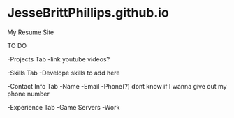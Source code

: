 # JesseBrittPhillips.github.io
My Resume Site

TO DO

-Projects Tab
  -link youtube videos?
  
-Skills Tab
  -Develope skills to add here
  
-Contact Info Tab
  -Name 
  -Email
  -Phone(?) dont know if I wanna give out my phone number

-Experience Tab
  -Game Servers
  -Work
